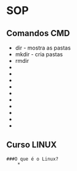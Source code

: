 # SOP

## Comandos CMD
* dir - mostra as pastas
* mkdir - cria pastas
* rmdir
* 
* 
* 
* 
* 
* 
* 
* 
* 
* 

## Curso LINUX
    ###O que é o Linux?
        * 